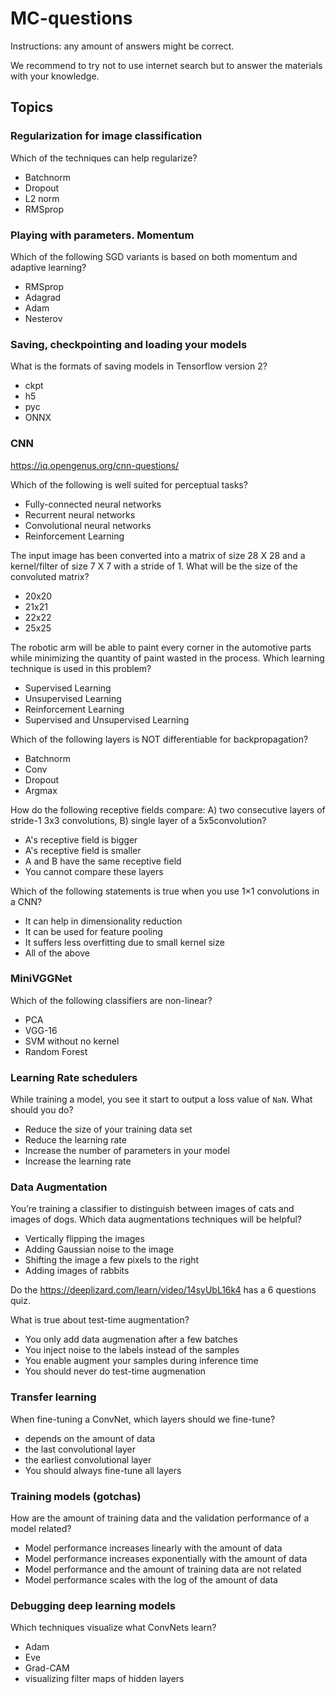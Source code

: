 # MC-questions

Instructions: any amount of answers might be correct.

We recommend to try not to use internet search but to answer the materials
with your knowledge.

## Topics

### Regularization for image classification

Which of the techniques can help regularize?
* Batchnorm
* Dropout
* L2 norm
* RMSprop

### Playing with parameters. Momentum

Which of the following SGD variants is based on both momentum and adaptive learning?
* RMSprop
* Adagrad
* Adam
* Nesterov

### Saving, checkpointing and loading your models

What is the formats of saving models in Tensorflow version 2?
* ckpt
* h5
* pyc
* ONNX

### CNN

https://iq.opengenus.org/cnn-questions/

Which of the following is well suited for perceptual tasks?
* Fully-connected neural networks
* Recurrent neural networks
* Convolutional neural networks
* Reinforcement Learning

The input image has been converted into a matrix of size 28 X 28 and a kernel/filter of size 7 X 7 with a stride of 1. What will be the size of the convoluted matrix?
* 20x20
* 21x21
* 22x22
* 25x25

The robotic arm will be able to paint every corner in the automotive parts while minimizing the quantity of paint wasted in the process. Which learning technique is used in this problem?

* Supervised Learning
* Unsupervised Learning
* Reinforcement Learning
* Supervised and Unsupervised Learning

Which of the following layers is NOT differentiable for backpropagation?

* Batchnorm
* Conv
* Dropout
* Argmax

How do the following receptive fields compare: A) two consecutive layers of stride-1 3x3 convolutions, B) single layer of a 5x5convolution?

* A's receptive field is bigger
* A's receptive field is smaller
* A and B have the same receptive field
* You cannot compare these layers

Which of the following statements is true when you use 1×1 convolutions in a CNN?

* It can help in dimensionality reduction
* It can be used for feature pooling
* It suffers less overfitting due to small kernel size
* All of the above

### MiniVGGNet

Which of the following classifiers are non-linear?

* PCA
* VGG-16
* SVM without no kernel
* Random Forest

### Learning Rate schedulers

While training a model, you see it start to output a loss value of `NaN`. What should you do?

* Reduce the size of your training data set
* Reduce the learning rate
* Increase the number of parameters in your model
* Increase the learning rate


### Data Augmentation

You’re training a classifier to distinguish between images of cats and images of dogs. Which data augmentations techniques will be helpful?

* Vertically flipping the images
* Adding Gaussian noise to the image
* Shifting the image a few pixels to the right
* Adding images of rabbits

Do the https://deeplizard.com/learn/video/14syUbL16k4 has a 6 questions quiz.

What is true about test-time augmentation?

* You only add data augmenation after a few batches
* You inject noise to the labels instead of the samples
* You enable augment your samples during inference time
* You should never do test-time augmenation

### Transfer learning

When fine-tuning a ConvNet, which layers should we fine-tune?

* depends on the amount of data
* the last convolutional layer
* the earliest convolutional layer
* You should always fine-tune all layers

### Training models (gotchas)

How are the amount of training data and the validation performance of a model related?

* Model performance increases linearly with the amount of data
* Model performance increases exponentially with the amount of data
* Model performance and the amount of training data are not related
* Model performance scales with the log of the amount of data

### Debugging deep learning models

Which techniques visualize what ConvNets learn?

* Adam
* Eve
* Grad-CAM
* visualizing filter maps of hidden layers

